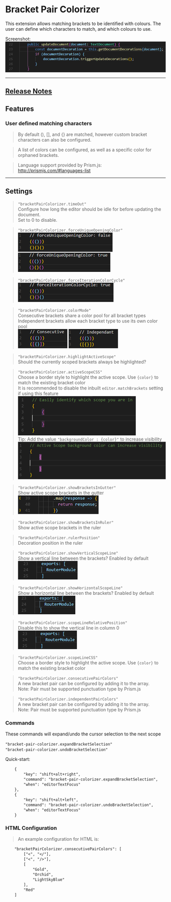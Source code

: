 # Bracket Pair Colorizer

This extension allows matching brackets to be identified with colours. The user can define which characters to match, and which colours to use.

Screenshot:  
![Screenshot](images/example.png "Bracket Pair Colorizer")

-----------------------------------------------------------------------------------------------------------
## [Release Notes](CHANGELOG.md)

## Features

### User defined matching characters
> By default (), [], and {} are matched, however custom bracket characters can also be configured.

> A list of colors can be configured, as well as a specific color for orphaned brackets.

> Language support provided by Prism.js: http://prismjs.com/#languages-list
-----------------------------------------------------------------------------------------------------------

## Settings

> `"bracketPairColorizer.timeOut"`  
Configure how long the editor should be idle for before updating the document.  
Set to 0 to disable.

> `"bracketPairColorizer.forceUniqueOpeningColor"`  
![Disabled](images/forceUniqueOpeningColorDisabled.png "forceUniqueOpeningColor Disabled")
![Enabled](images/forceUniqueOpeningColorEnabled.png "forceUniqueOpeningColor Enabled")

> `"bracketPairColorizer.forceIterationColorCycle"`  
![Enabled](images/forceIterationColorCycleEnabled.png "forceIterationColorCycle Enabled")

>`"bracketPairColorizer.colorMode"`  
Consecutive brackets share a color pool for all bracket types  
Independent brackets allow each bracket type to use its own color pool  
![Consecutive](images/consecutiveExample.png "Consecutive Example")
![Independent](images/independentExample.png "Independent Example")

> `"bracketPairColorizer.highlightActiveScope"`  
Should the currently scoped brackets always be highlighted?

> `"bracketPairColorizer.activeScopeCSS"`  
Choose a border style to highlight the active scope. Use `{color}` to match the existing bracket color  
It is recommended to disable the inbuilt `editor.matchBrackets` setting if using this feature  
![BorderStyle](images/activeScopeBorder.png "Active Scope Border Example")  
>Tip: Add the value `"backgroundColor : {color}"` to increase visibility  
![BorderBackground](images/activeScopeBackground.png "Active Scope Background Example")

> `"bracketPairColorizer.showBracketsInGutter"`  
> Show active scope brackets in the gutter  
![Gutter](images/gutter.png "Gutter Brackets Example") 

> `"bracketPairColorizer.showBracketsInRuler"`  
> Show active scope brackets in the ruler  

> `"bracketPairColorizer.rulerPosition"`  
> Decoration position in the ruler

>`"bracketPairColorizer.showVerticalScopeLine"`  
Show a vertical line between the brackets?  Enabled by default   
![Scope Line](images/no-extra.png "Gutter Brackets Example")  

>`"bracketPairColorizer.showHorizontalScopeLine"`  
Show a horizontal line between the brackets? Enabled by default   
![Scope Line](images/extra.png "Gutter Brackets Example")  

>`"bracketPairColorizer.scopeLineRelativePosition"`  
Disable this to show the vertical line in column 0  
![Scope Line](images/no-relative.png "Gutter Brackets Example")  
  
>`"bracketPairColorizer.scopeLineCSS"`  
Choose a border style to highlight the active scope. Use `{color}` to match the existing bracket color 

> `"bracketPairColorizer.consecutivePairColors"`   
> A new bracket pair can be configured by adding it to the array.  
> Note: Pair must be supported punctuation type by Prism.js  

> `"bracketPairColorizer.independentPairColors"`   
> A new bracket pair can be configured by adding it to the array.  
> Note: Pair must be supported punctuation type by Prism.js

### Commands

These commands will expand/undo the cursor selection to the next scope

`"bracket-pair-colorizer.expandBracketSelection"`  
`"bracket-pair-colorizer.undoBracketSelection"`

Quick-start:

```
	{
		"key": "shift+alt+right",
		"command": "bracket-pair-colorizer.expandBracketSelection",
		"when": "editorTextFocus"
	},
	{
		"key": "shift+alt+left",
		"command": "bracket-pair-colorizer.undoBracketSelection",
		"when": "editorTextFocus"
	}
```

### HTML Configuration
>An example configuration for HTML is:  
```
    "bracketPairColorizer.consecutivePairColors": [
        ["<", "</"],
        ["<", "/>"],
        [
            "Gold",
            "Orchid",
            "LightSkyBlue"
        ],
        "Red"
    ]
```
